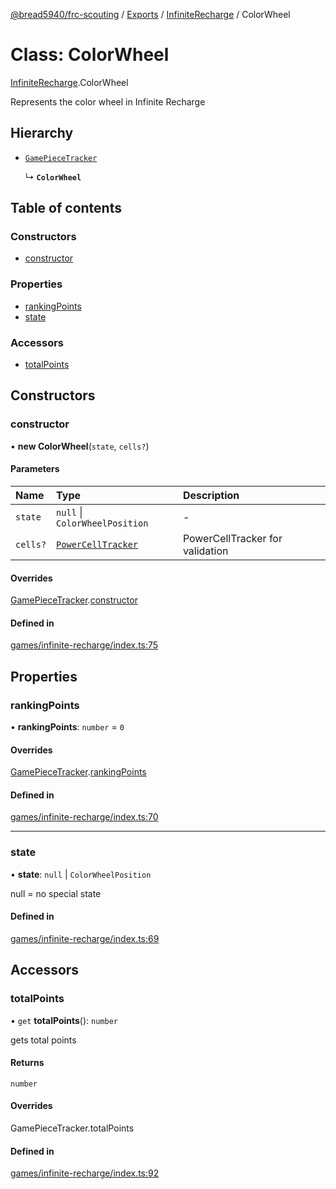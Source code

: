 [@bread5940/frc-scouting](../README.md) / [Exports](../modules.md) / [InfiniteRecharge](../modules/InfiniteRecharge.md) / ColorWheel

# Class: ColorWheel

[InfiniteRecharge](../modules/InfiniteRecharge.md).ColorWheel

Represents the color wheel in Infinite Recharge

## Hierarchy

- [`GamePieceTracker`](GamePieceTracker.md)

  ↳ **`ColorWheel`**

## Table of contents

### Constructors

- [constructor](InfiniteRecharge.ColorWheel.md#constructor)

### Properties

- [rankingPoints](InfiniteRecharge.ColorWheel.md#rankingpoints)
- [state](InfiniteRecharge.ColorWheel.md#state)

### Accessors

- [totalPoints](InfiniteRecharge.ColorWheel.md#totalpoints)

## Constructors

### constructor

• **new ColorWheel**(`state`, `cells?`)

#### Parameters

| Name | Type | Description |
| :------ | :------ | :------ |
| `state` | ``null`` \| `ColorWheelPosition` | - |
| `cells?` | [`PowerCellTracker`](InfiniteRecharge.PowerCellTracker.md) | PowerCellTracker for validation |

#### Overrides

[GamePieceTracker](GamePieceTracker.md).[constructor](GamePieceTracker.md#constructor)

#### Defined in

[games/infinite-recharge/index.ts:75](https://github.com/BREAD5940/frc-scouting/blob/5ba52e8/src/games/infinite-recharge/index.ts#L75)

## Properties

### rankingPoints

• **rankingPoints**: `number` = `0`

#### Overrides

[GamePieceTracker](GamePieceTracker.md).[rankingPoints](GamePieceTracker.md#rankingpoints)

#### Defined in

[games/infinite-recharge/index.ts:70](https://github.com/BREAD5940/frc-scouting/blob/5ba52e8/src/games/infinite-recharge/index.ts#L70)

___

### state

• **state**: ``null`` \| `ColorWheelPosition`

null = no special state

#### Defined in

[games/infinite-recharge/index.ts:69](https://github.com/BREAD5940/frc-scouting/blob/5ba52e8/src/games/infinite-recharge/index.ts#L69)

## Accessors

### totalPoints

• `get` **totalPoints**(): `number`

gets total points

#### Returns

`number`

#### Overrides

GamePieceTracker.totalPoints

#### Defined in

[games/infinite-recharge/index.ts:92](https://github.com/BREAD5940/frc-scouting/blob/5ba52e8/src/games/infinite-recharge/index.ts#L92)

